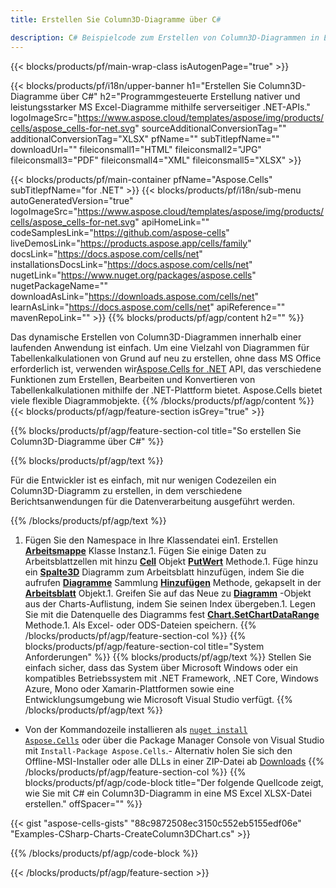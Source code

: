 ```yaml
---
title: Erstellen Sie Column3D-Diagramme über C#

description: C# Beispielcode zum Erstellen von Column3D-Diagrammen in Excel mithilfe der .NET-Bibliothek. Verwenden Sie diesen Code zum Erstellen eines Column3D-Diagramms in MS Excel in VB.NET, Asp.NET oder einer beliebigen .NET-basierten Anwendung.
---
```

{{< blocks/products/pf/main-wrap-class isAutogenPage="true" >}}

{{< blocks/products/pf/i18n/upper-banner h1="Erstellen Sie Column3D-Diagramme über C#" h2="Programmgesteuerte Erstellung nativer und leistungsstarker MS Excel-Diagramme mithilfe serverseitiger .NET-APIs." logoImageSrc="https://www.aspose.cloud/templates/aspose/img/products/cells/aspose_cells-for-net.svg" sourceAdditionalConversionTag="" additionalConversionTag="XLSX" pfName="" subTitlepfName="" downloadUrl="" fileiconsmall1="HTML" fileiconsmall2="JPG" fileiconsmall3="PDF" fileiconsmall4="XML" fileiconsmall5="XLSX" >}}

{{< blocks/products/pf/main-container pfName="Aspose.Cells" subTitlepfName="for .NET" >}}
{{< blocks/products/pf/i18n/sub-menu autoGeneratedVersion="true" logoImageSrc="https://www.aspose.cloud/templates/aspose/img/products/cells/aspose_cells-for-net.svg" apiHomeLink="" codeSamplesLink="https://github.com/aspose-cells" liveDemosLink="https://products.aspose.app/cells/family" docsLink="https://docs.aspose.com/cells/net" installationsDocsLink="https://docs.aspose.com/cells/net" nugetLink="https://www.nuget.org/packages/aspose.cells" nugetPackageName="" downloadAsLink="https://downloads.aspose.com/cells/net" learnAsLink="https://docs.aspose.com/cells/net" apiReference="" mavenRepoLink="" >}}
{{% blocks/products/pf/agp/content h2="" %}}

Das dynamische Erstellen von Column3D-Diagrammen innerhalb einer laufenden Anwendung ist einfach. Um eine Vielzahl von Diagrammen für Tabellenkalkulationen von Grund auf neu zu erstellen, ohne dass MS Office erforderlich ist, verwenden wir[Aspose.Cells for .NET](https://products.aspose.com/cells/net)  API, das verschiedene Funktionen zum Erstellen, Bearbeiten und Konvertieren von Tabellenkalkulationen mithilfe der .NET-Plattform bietet. Aspose.Cells bietet viele flexible Diagrammobjekte.
{{% /blocks/products/pf/agp/content %}}
{{< blocks/products/pf/agp/feature-section isGrey="true" >}}

{{% blocks/products/pf/agp/feature-section-col title="So erstellen Sie Column3D-Diagramme über C#" %}}

{{% blocks/products/pf/agp/text %}}

Für die Entwickler ist es einfach, mit nur wenigen Codezeilen ein Column3D-Diagramm zu erstellen, in dem verschiedene Berichtsanwendungen für die Datenverarbeitung ausgeführt werden.

{{% /blocks/products/pf/agp/text %}}

1. Fügen Sie den Namespace in Ihre Klassendatei ein1. Erstellen [**Arbeitsmappe**](https://reference.aspose.com/cells/net/aspose.cells/workbook) Klasse Instanz.1. Fügen Sie einige Daten zu Arbeitsblattzellen mit hinzu [**Cell**](https://reference.aspose.com/cells/net/aspose.cells/cell) Objekt [**PutWert**](https://reference.aspose.com/cells/net/aspose.cells/cell/methods/putvalue/index) Methode.1. Füge hinzu ein [**Spalte3D**](https://reference.aspose.com/cells/net/aspose.cells.charts/charttype) Diagramm zum Arbeitsblatt hinzufügen, indem Sie die aufrufen [**Diagramme**](https://reference.aspose.com/cells/net/aspose.cells.charts/chartcollection) Sammlung [**Hinzufügen**](https://reference.aspose.com/cells/net/aspose.cells.charts/chartcollection/methods/add) Methode, gekapselt in der [**Arbeitsblatt**](https://reference.aspose.com/cells/net/aspose.cells/worksheet) Objekt.1. Greifen Sie auf das Neue zu [**Diagramm**](https://reference.aspose.com/cells/net/aspose.cells.charts/chart) -Objekt aus der Charts-Auflistung, indem Sie seinen Index übergeben.1. Legen Sie mit die Datenquelle des Diagramms fest [**Chart.SetChartDataRange**](https://https://reference.aspose.com/cells/net/aspose.cells.charts/chart/methods/setchartdatarange) Methode.1. Als Excel- oder ODS-Dateien speichern.
{{% /blocks/products/pf/agp/feature-section-col %}}
{{% blocks/products/pf/agp/feature-section-col title="System Anforderungen" %}}
{{% blocks/products/pf/agp/text %}}
Stellen Sie einfach sicher, dass das System über Microsoft Windows oder ein kompatibles Betriebssystem mit .NET Framework, .NET Core, Windows Azure, Mono oder Xamarin-Plattformen sowie eine Entwicklungsumgebung wie Microsoft Visual Studio verfügt.
{{% /blocks/products/pf/agp/text %}}
- Von der Kommandozeile installieren als <code><a href="https://downloads.aspose.com/cells/net">nuget install Aspose.Cells</a></code> oder über die Package Manager Console von Visual Studio mit <code>Install-Package Aspose.Cells</code>.- Alternativ holen Sie sich den Offline-MSI-Installer oder alle DLLs in einer ZIP-Datei ab <a href="https://downloads.aspose.com/cells/net">Downloads</a>
{{% /blocks/products/pf/agp/feature-section-col %}}
{{% blocks/products/pf/agp/code-block title="Der folgende Quellcode zeigt, wie Sie mit C# ein Column3D-Diagramm in eine MS Excel XLSX-Datei erstellen." offSpacer="" %}}

{{< gist "aspose-cells-gists" "88c9872508ec3150c552eb5155edf06e" "Examples-CSharp-Charts-CreateColumn3DChart.cs" >}}

{{% /blocks/products/pf/agp/code-block %}}

{{< /blocks/products/pf/agp/feature-section >}}

<!-- aboutfile Starts -->
